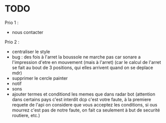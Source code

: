 # TODO

Prio 1 :

- nous contacter

Prio 2 :

- centraliser le style
- bug : des fois à l'arret la boussole ne marche pas car sonare a l'impression d'etre en mouvement (mais à l'arret) (car le calcul de l'arret se fait au bout de 3 positions, qui elles arrivent quand on se deplace mdr)
- supprimer le cercle painter
- notif
- sons
- ajouter termes et conditiond les memes que dans radar bot (attention dans certains pays c'est interdit dcp c'est votre faute, à la premiere requete de l'api on considere que vous acceptez les conditions, si ous mourrez c'est pas de notre faute, on fait ca seulement à but de securité routiere, etc.)